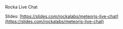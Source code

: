 Rocka Live Chat

Slides: [https://slides.com/rockalabs/meteorjs-live-chat](https://slides.com/rockalabs/meteorjs-live-chat)
